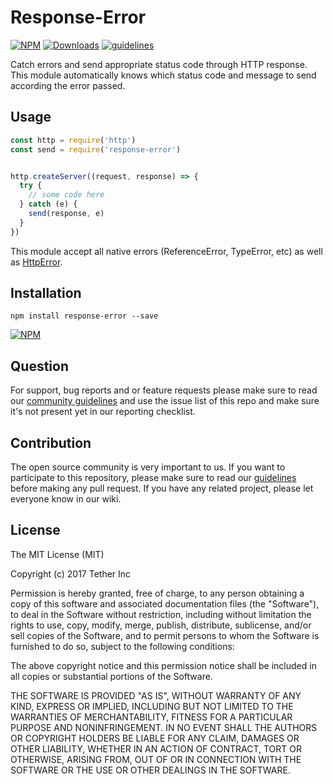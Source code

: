 # Response-Error

[![NPM](https://img.shields.io/npm/v/response-error.svg)](https://www.npmjs.com/package/response-error)
[![Downloads](https://img.shields.io/npm/dm/response-error.svg)](http://npm-stat.com/charts.html?package=response-error)
[![guidelines](https://tether.github.io/contribution-guide/badge-guidelines.svg)](https://github.com/tether/contribution-guide)

Catch errors and send appropriate status code through HTTP response. This module automatically knows which status code and message to send according the error passed.


## Usage

```js
const http = require('http')
const send = require('response-error')


http.createServer((request, response) => {
  try {
    // some code here
  } catch (e) {
    send(response, e)
  }
})
```

This module accept all native errors (ReferenceError, TypeError, etc) as well as [HttpError](https://github.com/jshttp/http-errors).

## Installation

```shell
npm install response-error --save
```

[![NPM](https://nodei.co/npm/response-error.png)](https://nodei.co/npm/response-error/)


## Question

For support, bug reports and or feature requests please make sure to read our
<a href="https://github.com/tether/contribution-guide/blob/master/community.md" target="_blank">community guidelines</a> and use the issue list of this repo and make sure it's not present yet in our reporting checklist.

## Contribution

The open source community is very important to us. If you want to participate to this repository, please make sure to read our <a href="https://github.com/tether/contribution-guide" target="_blank">guidelines</a> before making any pull request. If you have any related project, please let everyone know in our wiki.

## License

The MIT License (MIT)

Copyright (c) 2017 Tether Inc

Permission is hereby granted, free of charge, to any person obtaining a copy of this software and associated documentation files (the "Software"), to deal in the Software without restriction, including without limitation the rights to use, copy, modify, merge, publish, distribute, sublicense, and/or sell copies of the Software, and to permit persons to whom the Software is furnished to do so, subject to the following conditions:

The above copyright notice and this permission notice shall be included in all copies or substantial portions of the Software.

THE SOFTWARE IS PROVIDED "AS IS", WITHOUT WARRANTY OF ANY KIND, EXPRESS OR IMPLIED, INCLUDING BUT NOT LIMITED TO THE WARRANTIES OF MERCHANTABILITY, FITNESS FOR A PARTICULAR PURPOSE AND NONINFRINGEMENT. IN NO EVENT SHALL THE AUTHORS OR COPYRIGHT HOLDERS BE LIABLE FOR ANY CLAIM, DAMAGES OR OTHER LIABILITY, WHETHER IN AN ACTION OF CONTRACT, TORT OR OTHERWISE, ARISING FROM, OUT OF OR IN CONNECTION WITH THE SOFTWARE OR THE USE OR OTHER DEALINGS IN THE SOFTWARE.

